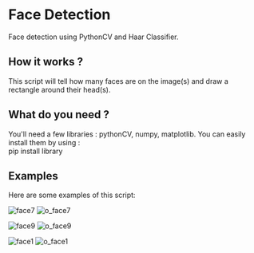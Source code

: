 # Face Detection
Face detection using PythonCV and Haar Classifier.

## How it works ? <br />
This script will tell how many faces are on the image(s) and draw a rectangle around their head(s).

## What do you need ? <br />
You'll need a few libraries : pythonCV, numpy, matplotlib. You can easily install them by using : <br />
    <space>pip install library

## Examples <br />
Here are some examples of this script: <br />

![face7](https://user-images.githubusercontent.com/43049559/57556886-8bc93580-7378-11e9-8273-60e6dfef5152.jpg)
![o_face7](https://user-images.githubusercontent.com/43049559/57556928-a1d6f600-7378-11e9-97bf-5d7e8c0527d9.jpg)

![face9](https://user-images.githubusercontent.com/43049559/57557017-e95d8200-7378-11e9-8dc8-22e3ec04e94d.jpg)
![o_face9](https://user-images.githubusercontent.com/43049559/57557033-f37f8080-7378-11e9-83d2-7e369a43044a.jpg)

![face1](https://user-images.githubusercontent.com/43049559/57557161-60931600-7379-11e9-800f-3a25df66e660.jpg)
![o_face1](https://user-images.githubusercontent.com/43049559/57557164-625cd980-7379-11e9-8f58-0f8ab6d7e459.jpg)



